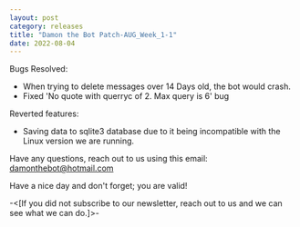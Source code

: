 ```yaml
---
layout: post
category: releases
title: "Damon the Bot Patch-AUG_Week_1-1"
date: 2022-08-04
---
```


Bugs Resolved: 
  * When trying to delete messages over 14 Days old,
    the bot would crash.
  * Fixed 'No quote with querryc of 2. Max query is 6' bug
 	
Reverted features:
  * Saving data to sqlite3 database due to it being incompatible
    with the Linux version we are running.

Have any questions, reach out to us using this email:
damonthebot@hotmail.com

Have a nice day and don't forget; you are valid!

-<[If you did not subscribe to our newsletter, 
reach out to us and we can see what we can do.]>-